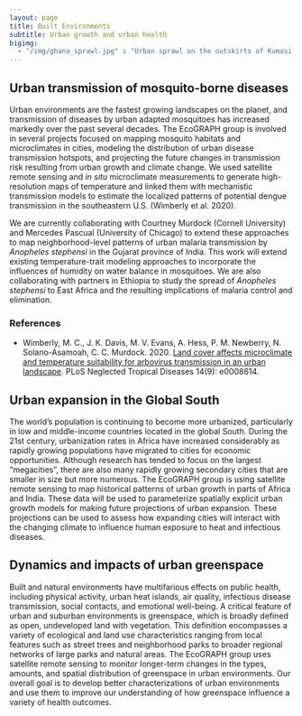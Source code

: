 ```yaml
---
layout: page
title: Built Environments
subtitle: Urban growth and urban health
bigimg: 
  - "/img/ghana_sprawl.jpg" : "Urban sprawl on the outskirts of Kumasi, Ghana"
---
```


## Urban transmission of mosquito-borne diseases
Urban environments are the fastest growing landscapes on the planet, and transmission of diseases by urban adapted mosquitoes has increased markedly over the past several decades. The EcoGRAPH group is involved in several projects focused on mapping mosquito habitats and microclimates in cities, modeling the distribution of urban disease transmission hotspots, and projecting the future changes in transmission risk resulting from urban growth and climate change. We used satellite remote sensing and *in situ* microclimate measurements to generate high-resolution maps of temperature and linked them with mechanistic transmission models to estimate the localized patterns of potential dengue transmission in the southeastern U.S. (Wimberly et al. 2020). 

We are currently collaborating with Courtney Murdock (Cornell University) and Mercedes Pascual (University of Chicago) to extend these approaches to map neighborhood-level patterns of urban malaria transmission by *Anopheles stephensi* in the Gujarat province of India. This work will extend existing temperature-trait modeling approaches to incorporate the influences of humidity on water balance in mosquitoes. We are also collaborating with partners in Ethiopia to study the spread of *Anopheles stephensi* to East Africa and the resulting implications of malaria control and elimination. 

### References
* Wimberly, M. C., J. K. Davis, M. V. Evans, A. Hess, P. M. Newberry, N. Solano-Asamoah, C. C. Murdock. 2020. [Land cover affects microclimate and temperature suitability for arbovirus transmission in an urban landscape](https://journals.plos.org/plosntds/article?id=10.1371/journal.pntd.0008614). PLoS Neglected Tropical Diseases 14(9): e0008614.

## Urban expansion in the Global South
The world’s population is continuing to become more urbanized, particularly in low and middle-income countries located in the global South. During the 21st century, urbanization rates in Africa have increased considerably as rapidly growing populations have migrated to cities for economic opportunities. Although research has tended to focus on the largest “megacities”, there are also many rapidly growing secondary cities that are smaller in size but more numerous. The EcoGRAPH group is using satellite remote sensing to map historical patterns of urban growth in parts of Africa and India. These data will be used to parameterize spatially explicit urban growth models for making future projections of urban expansion. These projections can be used to assess how expanding cities will interact with the changing climate to influence human exposure to heat and infectious diseases.

## Dynamics and impacts of urban greenspace
Built and natural environments have multifarious effects on public health, including physical activity, urban heat islands, air quality, infectious disease transmission, social contacts, and emotional well-being. A critical feature of urban and suburban environments is greenspace, which is broadly defined as open, undeveloped land with vegetation. This definition encompasses a variety of ecological and land use characteristics ranging from local features such as street trees and neighborhood parks to broader regional networks of large parks and natural areas. The EcoGRAPH group uses satellite remote sensing to monitor longer-term changes in the types, amounts, and spatial distribution of greenspace in urban environments. Our overall goal is to develop better characterizations of urban environments and use them to improve our understanding of how greenspace influence a variety of health outcomes. 
